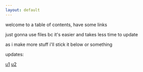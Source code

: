 ```yaml
---
layout: default
---
```


welcome to a table of contents, have some links

just gonna use files bc it's easier and takes less time to update

as i make more stuff i'll stick it below or something

updates:

[u1](https://nopeika.github.io/updates/u1.html)
[u2](https://nopeika.github.io/updates/u2.html)


